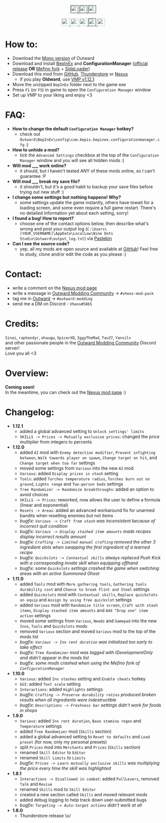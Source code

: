 <p align="center">
    <a href="">
        <img src=""/>
    </a>
</p>    

<p align="center">
    <a href="">
        <img src="https://img.shields.io/github/v/release/Vheos/Mods.Outward?labelColor=808080&color=404040&label=Mod" height=25/>
        <img src="https://img.shields.io/static/v1?labelColor=808080&color=404040&label=Game&message=v2022.06.01" height=25/>
        <img src="https://img.shields.io/github/downloads/Vheos/Mods.Outward/total?labelColor=808080&color=404040&label=Downloads" height=25/>
    </a>
</p>
    
<p align="center">
    <a href="https://steamcommunity.com/app/1062110/discussions/0/4739473745767880713/">             
        <img src="https://img.shields.io/static/v1?logo=steam&color=0b2961&logoColor=white&label=%20&message=Steam" height=25/>
    </a>
    <a href="https://www.reddit.com/r/UNSIGHTED/comments/rkhnrg/unsighted/">   
        <img src="https://img.shields.io/static/v1?logo=reddit&color=ff4500&logoColor=white&label=%20&message=Reddit" height=25/>
    </a>
    <a href="https://github.com/Vheos777/Mods.UNSIGHTED/issues">
        <img src="https://img.shields.io/static/v1?logo=github&color=282828&logoColor=white&label=%20&message=GitHub" height=25/>
    </a>
    <a href="">   
        <img src="https://img.shields.io/static/v1?logo=discord&color=657ac7&logoColor=white&label=%20&message=Vheos%235865" height=25/>
    </a>
    <a href="https://ko-fi.com/vheos777">
        <img src="https://img.shields.io/static/v1?logo=kofi&color=ff5e5b&logoColor=white&label=%20&message=Ko-fi" height="25"/>
    </a>
</p>

# How to:
- Download the [Mono version](https://outward.fandom.com/wiki/Installing_Mods#Modding_Branch) of Outward
- Download and install [BepInEx](https://github.com/BepInEx/BepInEx/releases/latest/) and **ConfigurationManager** ([official release](https://github.com/BepInEx/BepInEx.ConfigurationManager/releases/latest) **OR** [Mefino fork](https://github.com/Mefino/BepInEx.ConfigurationManager/releases/latest) + [SideLoader](https://github.com/sinai-dev/Outward-SideLoader/releases/latest))
- Download this mod from [GitHub](https://github.com/Vheos/Mods.Outward/releases), [Thunderstore](https://outward.thunderstore.io/package/Vheos/VheosModPack/) or [Nexus](https://www.nexusmods.com/outward/mods/203?tab=files)
  - if you play **Oldward**, use [VMP v1.12.1](https://github.com/Vheos/Mods.Outward/releases/tag/v1.12.1)
- Move the unzipped `BepInEx` folder next to the game exe
- Press `F1` (or `F5`) in game to open the `Configuration Manager` window
- Set up VMP to your liking and enjoy <3

# FAQ:
- **How to change the default `Configuration Manager` hotkey?**
    - check out `Outward\BepInEx\config\com.bepis.bepinex.configurationmanager.cfg` :)
- **How to unhide a mod?**
    - tick the `Advanced Settings` checkbox at the top of the `Configuration Manager` window and you will see all hidden mods :)
- **Will mod ___ work online?**
    - it should, but I haven't tested ANY of these mods online, so I can't guarantee :P
- **Will mod ___ break my save file?**
    - it shouldn't, but it's a good habit to backup your save files before trying out new stuff :)
- **I change some settings but nothing happens! Why?**
    - some settings update the game instantly, others have towait for a loading screen, and some even require a full game restart. There's no detailed information yet about each setting, sorry!
- **I found a bug! How to report?**
    - choose one of the contact options below, then describe what's wrong and post your output log (`C:\Users\[YOUR_USERNAME]\AppData\LocalLow\Nine Dots Studio\Outward\output_log.txt`) via [Pastebin](https://pastebin.com/)
- **Can I see the source code?**
    - yep, all my mods are open source and available at [GitHub](https://github.com/Vheos777/OutwardMods)! Feel free to study, clone and/or edit the code as you please :)

# Contact:
- write a comment on the [Nexus mod page](https://www.nexusmods.com/outward/mods/203?tab=posts)
- write a message in [Outward Modding Community](https://discord.gg/zKyfGmy7TR) -> `#vheos-mod-pack`
- tag me in [Outward](https://discord.com/invite/outward) -> `#outward-modding`
- send me a DM on Discord - `Vheos#5865`

# Credits:
`Sinai`, `raphendyr`, `ehaugw`, `SpicerXD`, `IggyTheMad`, `Tau37`, `Yansilv`  
and other passionate people in the [Outward Modding Community](https://discord.gg/zKyfGmy7TR) Discord server!  
Love you all <3  

# Overview:
**Coming soon!**  
In the meantime, you can check out the [Nexus mod page](https://www.nexusmods.com/outward/mods/203) :)

# Changelog:
- **1.12.1**
    - added a global advanced setting to `Unlock settings' limits`
    - `SKILLS -> Prices -> Mutually exclusive prices`: changed the price multiplier from integers to percents
- **1.12.0**
    - added `AI` mod with `Enemy detection modifier`, `Prevent infighting between`, `Walk towards player on spawn`, `Change target on hit`, and `Change target when too far` settings
    - moved some settings from `Various` into the new `AI` mod
    - `Various`: added `Display prices in stash` setting
    - `Tools`: added `Torches temperature radius`, `Torches burn out on ground`, `Lights range` and `Two-person beds` settings
    - `Tree Randomizer -> Randomize breakthroughs`:  added an option to avoid choices
    - `SKILLS -> Prices`: reworked, now allows the user to define a formula (linear and exponential)
    - `Resets -> Areas`: added an advanced workaround fix for unarmed bandits when resetting enemies but not items
    - *bugfix: `Various -> Craft from stash` was inconsistent because of incorrect quit condition*
    - *bugfix: `Various -> Display stashed item amounts` made recipes display incorrect results amount*
    - *bugfix: `Crafting -> Limited manual crafting` removed the other 3 ingredient slots when swapping the first ingredient of a learned recipe*
    - *bugfix: `Quickslots -> Contextual skills` always replaced Push Kick with a corresponding innate skill when equipping offhand*
    - *bugfix: some `Quickslots` settings crashed the game when switching areas with an active Summoned Ghost*
- **1.11.0**
    - added `Tools` mod with `More gathering tools`, `Gathering tools durability cost` and `Chance to break Flint and Steel` settings
    - added `Quickslots` mod with `Contextual skills`, `Replace quickslots on equip` and `Assign by using free quickslot` settings
    - added `Various` mod with `Randomize title screen`, `Craft with stash items`, `Display stashed item amounts` and `Add "Drop one" item action` settings
    - moved some settings from `Various`, `Needs` and `Gamepad` into the new `Inns`, `Tools` and `Quickslots` mods
    - removed `Various` section and moved `Various` mod to the top of the mods list
    - *bugfix: `Various -> Inn rent duration` was initialized too early to take effect*
    - *bugfix: `Tree Randomizer` mod was tagged with IDevelopmentOnly and didn't appear in the mods list*
    - *bugfix: some mods crashed when using the Mefino fork of `ConfigurationManager`*
- **1.10.0**
    - `Various`: added `Inn stashes` setting and `Enable cheats` hotkey
    - `GUI`: added `Text scale` setting
    - `Interactions`: added `Highlights` settings
    - *bugfix: `Crafting -> Preserve durability ratios` produced broken results when all ingredients were indestructible*
    - *bugfix: `Descriptions -> Freshness bar` settings didn't work for foods in shops*
- **1.9.0**
    - `Various`: added `Inn rent duration`, `Base stamina regen` and `Temperature` settings
    - added `Tree Randomizer` mod (`Skills` section)
    - added a global advanced setting to `Reset to defaults` and `Load preset` (for now, only my personal presets)
    - split `Prices` mod into `Merchants` and `Prices` (`Skills` section)
    - renamed `Skill Editor` to `Editor`
    - renamed `Skill Limits` to `Limits`
    - *bugfix: `Prices -> Learn mutually exclusive skills` was multiplying the price every time the skill was highlighted*
- **1.8.1**
    - `Interactions -> Disallowed in combat`: added `PullLevers`, removed `Talk` and `Revive`
    - renamed `Skills` mod to `Skill Editor`
    - created a new section called `Skills` and moved relevant mods
    - added debug logging to help track down user-submitted bugs
    - *bugfix: `Targeting -> Auto-target actions` didn't work at all*
- **1.8.0**
    - Thunderstore release \o/
